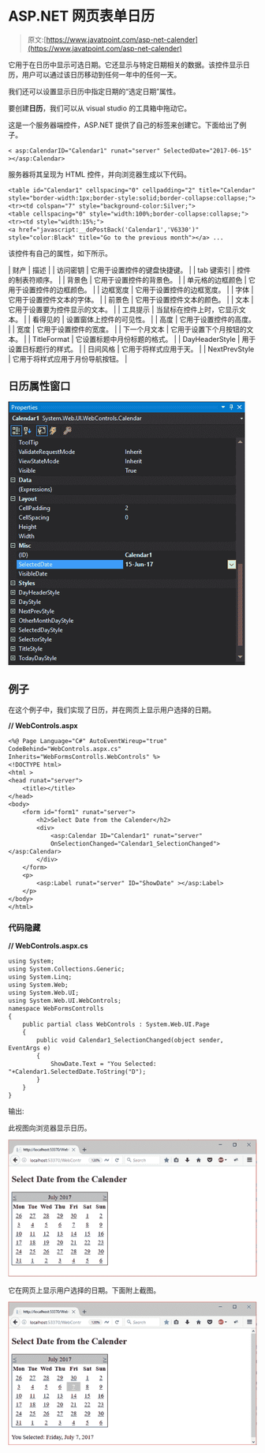 # ASP.NET 网页表单日历

> 原文:[https://www.javatpoint.com/asp-net-calender](https://www.javatpoint.com/asp-net-calender)

它用于在日历中显示可选日期。它还显示与特定日期相关的数据。该控件显示日历，用户可以通过该日历移动到任何一年中的任何一天。

我们还可以设置显示日历中指定日期的“选定日期”属性。

要创建**日历**，我们可以从 visual studio 的工具箱中拖动它。

这是一个服务器端控件，ASP.NET 提供了自己的标签来创建它。下面给出了例子。

```
< asp:CalendarID="Calendar1" runat="server" SelectedDate="2017-06-15" ></asp:Calendar>

```

服务器将其呈现为 HTML 控件，并向浏览器生成以下代码。

```
<table id="Calendar1" cellspacing="0" cellpadding="2" title="Calendar" 
style="border-width:1px;border-style:solid;border-collapse:collapse;">
<tr><td colspan="7" style="background-color:Silver;">
<table cellspacing="0" style="width:100%;border-collapse:collapse;">
<tr><td style="width:15%;">
<a href="javascript:__doPostBack('Calendar1','V6330')" 
style="color:Black" title="Go to the previous month"></a> ...

```

该控件有自己的属性，如下所示。

| 财产 | 描述 |
| 访问密钥 | 它用于设置控件的键盘快捷键。 |
| tab 键索引 | 控件的制表符顺序。 |
| 背景色 | 它用于设置控件的背景色。 |
| 单元格的边框颜色 | 它用于设置控件的边框颜色。 |
| 边框宽度 | 它用于设置控件的边框宽度。 |
| 字体 | 它用于设置控件文本的字体。 |
| 前景色 | 它用于设置控件文本的颜色。 |
| 文本 | 它用于设置要为控件显示的文本。 |
| 工具提示 | 当鼠标在控件上时，它显示文本。 |
| 看得见的 | 设置窗体上控件的可见性。 |
| 高度 | 它用于设置控件的高度。 |
| 宽度 | 它用于设置控件的宽度。 |
| 下一个月文本 | 它用于设置下个月按钮的文本。 |
| TitleFormat | 它设置标题中月份标题的格式。 |
| DayHeaderStyle | 用于设置日标题行的样式。 |
| 日间风格 | 它用于将样式应用于天。 |
| NextPrevStyle | 它用于将样式应用于月份导航按钮。 |

## 日历属性窗口

![ASP Calendar 1](img/50c17b08c870de36f515059534a75ec6.png)

## 例子

在这个例子中，我们实现了日历，并在网页上显示用户选择的日期。

**// WebControls.aspx**

```
<%@ Page Language="C#" AutoEventWireup="true" CodeBehind="WebControls.aspx.cs"
Inherits="WebFormsControlls.WebControls" %>
<!DOCTYPE html>
<html >
<head runat="server">
    <title></title>
</head>
<body>
    <form id="form1" runat="server">
        <h2>Select Date from the Calender</h2>
        <div>
            <asp:Calendar ID="Calendar1" runat="server" 
            OnSelectionChanged="Calendar1_SelectionChanged"></asp:Calendar>
        </div>
    </form>
    <p>
        <asp:Label runat="server" ID="ShowDate" ></asp:Label>
    </p>
</body>
</html>

```

### 代码隐藏

**// WebControls.aspx.cs**

```
using System;
using System.Collections.Generic;
using System.Linq;
using System.Web;
using System.Web.UI;
using System.Web.UI.WebControls;
namespace WebFormsControlls
{
    public partial class WebControls : System.Web.UI.Page
    {
        public void Calendar1_SelectionChanged(object sender, EventArgs e)
        {
            ShowDate.Text = "You Selected: "+Calendar1.SelectedDate.ToString("D");
        }
    }
}

```

输出:

此视图向浏览器显示日历。

![ASP Calendar 2](img/2034d244141f55351034651912f6be8f.png)

它在网页上显示用户选择的日期。下面附上截图。

![ASP Calendar 3](img/c71a3315a887727a34b2e4ace0ddc788.png)